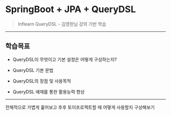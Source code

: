 # SpringBoot + JPA + QueryDSL

> Inflearn QueryDSL - 김영한님 강의 기반 학습  

---

## 학습목표

- QueryDSL이 무엇이고 기본 설정은 어떻게 구성하는지?

- QueryDSL 기본 문법

- QueryDSL의 장점 및 사용목적

- QueryDSL 예제를 통한 활용능력 향상

---

전체적으로 가볍게 훑어보고 추후 토이프로젝트할 때 어떻게 사용할지 구상해보기